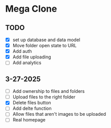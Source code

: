 # Mega Clone

## TODO

- [x] set up database and data model
- [x] Move folder open state to URL
- [x] Add auth
- [x] Add file uploading
- [ ] Add analytics

## 3-27-2025

- [ ] Add ownership to files and folders
- [ ] Upload files to the right folder
- [x] Delete files button
- [ ] Add delte function
- [ ] Allow files that aren't images to be uploaded
- [ ] Real homepage
